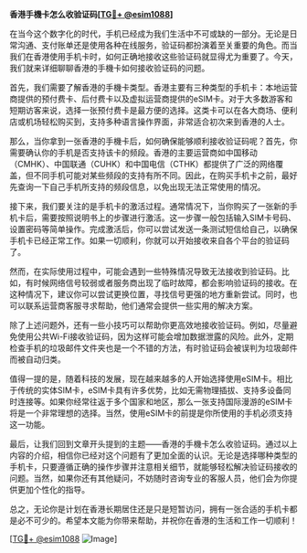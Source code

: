 **香港手機卡怎么收验证码[[TG💪+ @esim1088](https://t.me/s/esim1088)]**

在当今这个数字化的时代，手机已经成为我们生活中不可或缺的一部分。无论是日常沟通、支付账单还是使用各种在线服务，验证码都扮演着至关重要的角色。而当我们在香港使用手机卡时，如何正确地接收这些验证码就显得尤为重要了。今天，我们就来详细聊聊香港的手機卡如何接收验证码的问题。

首先，我们需要了解香港的手機卡类型。香港主要有三种类型的手机卡：本地运营商提供的预付费卡、后付费卡以及虚拟运营商提供的eSIM卡。对于大多数游客和短期访客来说，选择一张预付费卡是最方便的选择。这类卡可以在各大商场、便利店或机场轻松购买到，支持多种语言操作界面，非常适合初次来到香港的人士。

那么，当你拿到一张香港的手機卡后，如何确保能够顺利接收验证码呢？首先，你需要确认你的手机是否支持该卡的频段。香港的主要运营商如中国移动（CMHK）、中国联通（CUHK）和中国电信（CTHK）都提供了广泛的网络覆盖，但不同手机可能对某些频段的支持有所不同。因此，在购买手机卡之前，最好先查询一下自己手机所支持的频段信息，以免出现无法正常使用的情况。

接下来，我们要关注的是手机卡的激活过程。通常情况下，当你购买了一张新的手机卡后，需要按照说明书上的步骤进行激活。这一步骤一般包括输入SIM卡号码、设置密码等简单操作。完成激活后，你可以尝试发送一条测试短信给自己，以确保手机卡已经正常工作。如果一切顺利，你就可以开始接收来自各个平台的验证码了。

然而，在实际使用过程中，可能会遇到一些特殊情况导致无法接收到验证码。比如，有时候网络信号较弱或者服务商出现了临时故障，都会影响验证码的接收。在这种情况下，建议你可以尝试更换位置，寻找信号更强的地方重新尝试。同时，也可以联系运营商客服寻求帮助，他们通常会提供一些实用的解决方案。

除了上述问题外，还有一些小技巧可以帮助你更高效地接收验证码。例如，尽量避免使用公共Wi-Fi接收验证码，因为这样可能会增加数据泄露的风险。此外，定期检查手机的垃圾邮件文件夹也是一个不错的方法，有时验证码会被误判为垃圾邮件而被自动归类。

值得一提的是，随着科技的发展，现在越来越多的人开始选择使用eSIM卡。相比于传统的实体SIM卡，eSIM卡具有许多优势，比如无需物理插拔、支持多设备同时连接等。如果你经常往返于多个国家和地区，那么一张支持国际漫游的eSIM卡将是一个非常理想的选择。当然，使用eSIM卡的前提是你所使用的手机必须支持这一功能。

最后，让我们回到文章开头提到的主题——香港的手機卡怎么收验证码。通过以上内容的介绍，相信你已经对这个问题有了更加全面的认识。无论是选择哪种类型的手机卡，只要遵循正确的操作步骤并注意相关细节，就能够轻松解决验证码接收的问题。当然，如果你还有其他疑问，不妨随时咨询专业的客服人员，他们会为你提供更加个性化的指导。

总之，无论你是计划在香港长期居住还是只是短暂访问，拥有一张合适的手机卡都是必不可少的。希望本文能为你带来帮助，并祝你在香港的生活和工作一切顺利！

[[TG💪+ @esim1088](https://t.me/s/esim1088) ![Image](https://i.postimg.cc/4NQfJmqS/Snipaste-2025-05-13-00-14-12.png)]